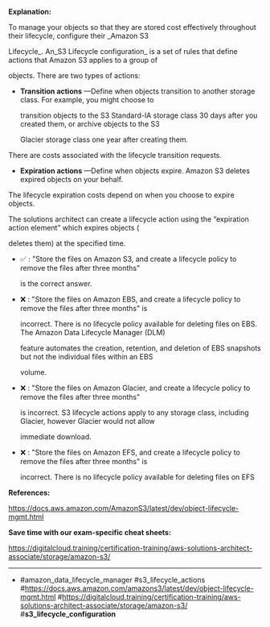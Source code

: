 **Explanation:**

To manage your objects so that they are stored cost effectively throughout their lifecycle, configure their _Amazon S3

Lifecycle_. An_S3 Lifecycle configuration_ is a set of rules that define actions that Amazon S3 applies to a group of

objects. There are two types of actions:

- **Transition actions** —Define when objects transition to another storage class. For example, you might choose to

  transition objects to the S3 Standard-IA storage class 30 days after you created them, or archive objects to the S3

  Glacier storage class one year after creating them.

There are costs associated with the lifecycle transition requests.

- **Expiration actions** —Define when objects expire. Amazon S3 deletes expired objects on your behalf.

The lifecycle expiration costs depend on when you choose to expire objects.

The solutions architect can create a lifecycle action using the “expiration action element” which expires objects (

deletes them) at the specified time.

- ✅ :  "Store the files on Amazon S3, and create a lifecycle policy to remove the files after three months"

  is the correct answer.

- ❌ :  "Store the files on Amazon EBS, and create a lifecycle policy to remove the files after three months" is

  incorrect. There is no lifecycle policy available for deleting files on EBS. The Amazon Data Lifecycle Manager (DLM)

  feature automates the creation, retention, and deletion of EBS snapshots but not the individual files within an EBS

  volume.

- ❌ :  "Store the files on Amazon Glacier, and create a lifecycle policy to remove the files after three months"

  is incorrect. S3 lifecycle actions apply to any storage class, including Glacier, however Glacier would not allow

  immediate download.

- ❌ :  "Store the files on Amazon EFS, and create a lifecycle policy to remove the files after three months" is

  incorrect. There is no lifecycle policy available for deleting files on EFS

**References:**

<https://docs.aws.amazon.com/AmazonS3/latest/dev/object-lifecycle-mgmt.html>

**Save time with our exam-specific cheat sheets:**

<https://digitalcloud.training/certification-training/aws-solutions-architect-associate/storage/amazon-s3/>

----

- #amazon_data_lifecycle_manager #s3_lifecycle_actions #<https://docs.aws.amazon.com/amazons3/latest/dev/object-lifecycle-mgmt.html> #<https://digitalcloud.training/certification-training/aws-solutions-architect-associate/storage/amazon-s3/> #**s3_lifecycle_configuration**
